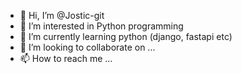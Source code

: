 - 👋 Hi, I’m @Jostic-git
- 👀 I’m interested in Python programming
- 🌱 I’m currently learning python (django, fastapi etc)
- 💞️ I’m looking to collaborate on ...
- 📫 How to reach me ...

<!---
Jostic-git/Jostic-git is a ✨ special ✨ repository because its `README.md` (this file) appears on your GitHub profile.
You can click the Preview link to take a look at your changes.
--->
